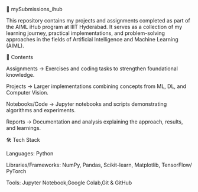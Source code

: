 📂 mySubmissions_ihub

This repository contains my projects and assignments completed as part of the AIML iHub program at IIIT Hyderabad. It serves as a collection of my learning journey, practical implementations, and problem-solving approaches in the fields of Artificial Intelligence and Machine Learning (AIML).

📌 Contents

Assignments → Exercises and coding tasks to strengthen foundational knowledge.

Projects → Larger implementations combining concepts from ML, DL, and Computer Vision.

Notebooks/Code → Jupyter notebooks and scripts demonstrating algorithms and experiments.

Reports → Documentation and analysis explaining the approach, results, and learnings.


🛠️ Tech Stack

Languages: Python

Libraries/Frameworks: NumPy, Pandas, Scikit-learn, Matplotlib, TensorFlow/ PyTorch 

Tools: Jupyter Notebook,Google Colab,Git & GitHub

